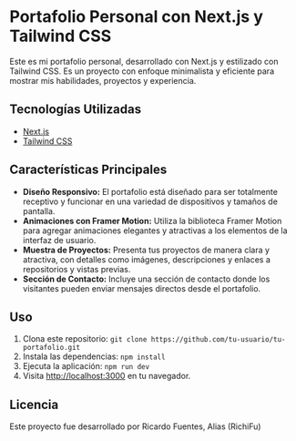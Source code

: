 # Portafolio Personal con Next.js y Tailwind CSS

Este es mi portafolio personal, desarrollado con Next.js y estilizado con Tailwind CSS. Es un proyecto con enfoque minimalista y eficiente para mostrar mis habilidades, proyectos y experiencia.

## Tecnologías Utilizadas

- [Next.js](https://nextjs.org/)
- [Tailwind CSS](https://tailwindcss.com/) 

## Características Principales

- **Diseño Responsivo:** El portafolio está diseñado para ser totalmente receptivo y funcionar en una variedad de dispositivos y tamaños de pantalla.
- **Animaciones con Framer Motion:** Utiliza la biblioteca Framer Motion para agregar animaciones elegantes y atractivas a los elementos de la interfaz de usuario.
- **Muestra de Proyectos:** Presenta tus proyectos de manera clara y atractiva, con detalles como imágenes, descripciones y enlaces a repositorios y vistas previas.
- **Sección de Contacto:** Incluye una sección de contacto donde los visitantes pueden enviar mensajes directos desde el portafolio.

## Uso

1. Clona este repositorio: `git clone https://github.com/tu-usuario/tu-portafolio.git`
2. Instala las dependencias: `npm install`
3. Ejecuta la aplicación: `npm run dev`
4. Visita [http://localhost:3000](http://localhost:3000) en tu navegador.


## Licencia

Este proyecto fue desarrollado por Ricardo Fuentes, Alias (RichiFu) 
